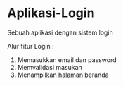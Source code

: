 # Aplikasi-Login
Sebuah aplikasi dengan sistem login

Alur fitur Login :
1. Memasukkan email dan password
2. Memvalidasi masukan
3. Menampilkan halaman beranda
